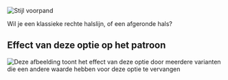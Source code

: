 ![Stijl voorpand](frontstyle.svg)

Wil je een klassieke rechte halslijn, of een afgeronde hals?

## Effect van deze optie op het patroon

![Deze afbeelding toont het effect van deze optie door meerdere varianten die een andere waarde hebben voor deze optie te vervangen](wahid_frontstyle_sample.svg "Effect van deze optie op het patroon")
